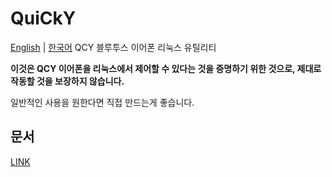 # QuiCkY
[English](README.md) | [한국어](README.ko.md)
QCY 블루투스 이어폰 리눅스 유틸리티

**이것은 QCY 이어폰을 리눅스에서 제어할 수 있다는 것을 증명하기 위한 것으로, 제대로 작동할 것을 보장하지 않습니다.**

일반적인 사용을 원한다면 직접 만드는게 좋습니다.

## 문서
[LINK](docs/protocol.md)